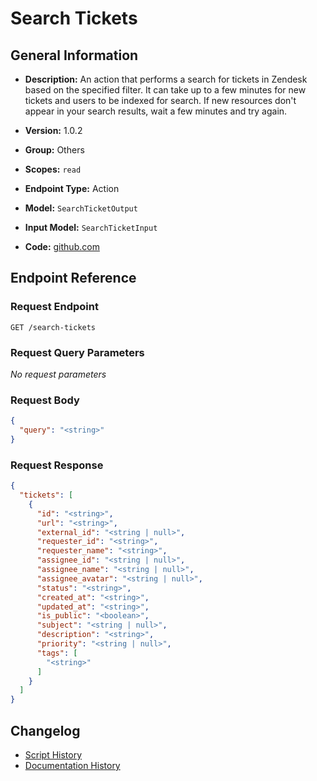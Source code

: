 <!-- BEGIN GENERATED CONTENT -->
# Search Tickets

## General Information

- **Description:** An action that performs a search for tickets in Zendesk based on the specified filter. It can take up to a few minutes for new tickets and users to be indexed for search. If new resources don't appear in your search results, wait a few minutes and try again.

- **Version:** 1.0.2
- **Group:** Others
- **Scopes:** `read`
- **Endpoint Type:** Action
- **Model:** `SearchTicketOutput`
- **Input Model:** `SearchTicketInput`
- **Code:** [github.com](https://github.com/NangoHQ/integration-templates/tree/main/integrations/zendesk/actions/search-tickets.ts)


## Endpoint Reference

### Request Endpoint

`GET /search-tickets`

### Request Query Parameters

_No request parameters_

### Request Body

```json
{
  "query": "<string>"
}
```

### Request Response

```json
{
  "tickets": [
    {
      "id": "<string>",
      "url": "<string>",
      "external_id": "<string | null>",
      "requester_id": "<string>",
      "requester_name": "<string>",
      "assignee_id": "<string | null>",
      "assignee_name": "<string | null>",
      "assignee_avatar": "<string | null>",
      "status": "<string>",
      "created_at": "<string>",
      "updated_at": "<string>",
      "is_public": "<boolean>",
      "subject": "<string | null>",
      "description": "<string>",
      "priority": "<string | null>",
      "tags": [
        "<string>"
      ]
    }
  ]
}
```

## Changelog

- [Script History](https://github.com/NangoHQ/integration-templates/commits/main/integrations/zendesk/actions/search-tickets.ts)
- [Documentation History](https://github.com/NangoHQ/integration-templates/commits/main/integrations/zendesk/actions/search-tickets.md)

<!-- END  GENERATED CONTENT -->

